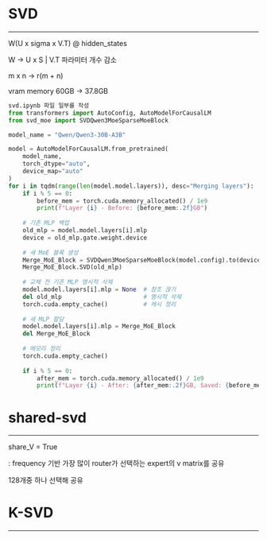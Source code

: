 # SVD
---------------------
W(U x sigma x V.T) @ hidden_states 

W -> U x S | V.T 파라미터 개수 감소 

m x n -> r(m + n) 

vram memory 60GB -> 37.8GB 

```python
svd.ipynb 파일 일부를 작성
from transformers import AutoConfig, AutoModelForCausalLM
from svd_moe import SVDQwen3MoeSparseMoeBlock

model_name = "Qwen/Qwen3-30B-A3B"

model = AutoModelForCausalLM.from_pretrained(
    model_name,
    torch_dtype="auto",
    device_map="auto"
)
for i in tqdm(range(len(model.model.layers)), desc="Merging layers"):
    if i % 5 == 0:
        before_mem = torch.cuda.memory_allocated() / 1e9
        print(f"Layer {i} - Before: {before_mem:.2f}GB")
    
    # 기존 MLP 백업
    old_mlp = model.model.layers[i].mlp
    device = old_mlp.gate.weight.device
    
    # 새 MoE 블록 생성
    Merge_MoE_Block = SVDQwen3MoeSparseMoeBlock(model.config).to(device)
    Merge_MoE_Block.SVD(old_mlp)
    
    # 교체 전 기존 MLP 명시적 삭제
    model.model.layers[i].mlp = None  # 참조 끊기
    del old_mlp                       # 명시적 삭제
    torch.cuda.empty_cache()          # 캐시 정리
    
    # 새 MLP 할당
    model.model.layers[i].mlp = Merge_MoE_Block
    del Merge_MoE_Block
    
    # 메모리 정리
    torch.cuda.empty_cache()
    
    if i % 5 == 0:
        after_mem = torch.cuda.memory_allocated() / 1e9
        print(f"Layer {i} - After: {after_mem:.2f}GB, Saved: {before_mem-after_mem:.2f}GB")

```
# shared-svd
----------------------
share_V = True

: frequency 기반 가장 많이 router가 선택하는 expert의 v matrix를 공유

128개중 하나 선택해 공유

# K-SVD
----------------------

